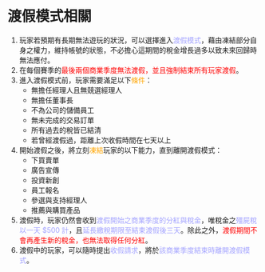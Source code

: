 # 渡假模式相關
1. 玩家若預期有長期無法遊玩的狀況，可以選擇進入<font color="#A3A3FF">渡假模式</font>，藉由凍結部分自身之權力，維持帳號的狀態，不必擔心這期間的稅金增長過多以致未來回歸時無法應付。
1. 在每個賽季的<font color="red">最後兩個商業季度無法渡假，並且強制結束所有玩家渡假</font>。
1. 進入渡假模式前，玩家需要滿足以下<font color="orange">條件</font>：
    * 無擔任經理人且無競選經理人
    * 無擔任董事長
    * 不為公司的儲備員工
    * 無未完成的交易訂單
    * 所有過去的稅皆已結清
    * 若曾經渡假過，距離上次收假時間在七天以上
1. 開始渡假之後，將立刻<font color="orange">凍結</font>玩家的以下能力，直到離開渡假模式：
    * 下買賣單
    * 廣告宣傳
    * 投資新創
    * 員工報名
    * 參選與支持經理人
    * 推薦與購買產品
1. 渡假時，玩家仍然會收到<font color="#A3A3FF">渡假開始之商業季度的分紅與稅金</font>，唯稅金之<font color="#A3A3FF">殭屍稅以一天 $500 計</font>，且<font color="#A3A3FF">延長繳稅期限至結束渡假後三天</font>。除此之外，<font color="red">渡假期間不會再產生新的稅金，也無法取得任何分紅</font>。
1. 渡假中的玩家，可以隨時提出<font color="#A3A3FF">收假請求</font>，將於<font color="#A3A3FF">該商業季度結束時離開渡假模式</font>。